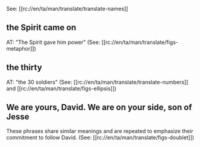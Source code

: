 See: [[rc://en/ta/man/translate/translate-names]]

## the Spirit came on ##

AT: "The Spirit gave him power" (See: [[rc://en/ta/man/translate/figs-metaphor]])

## the thirty ##

AT: "the 30 soldiers"  (See: [[rc://en/ta/man/translate/translate-numbers]] and [[rc://en/ta/man/translate/figs-ellipsis]])

## We are yours, David. We are on your side, son of Jesse ##

These phrases share similar meanings and are repeated to emphasize their commitment to follow David. (See: [[rc://en/ta/man/translate/figs-doublet]])